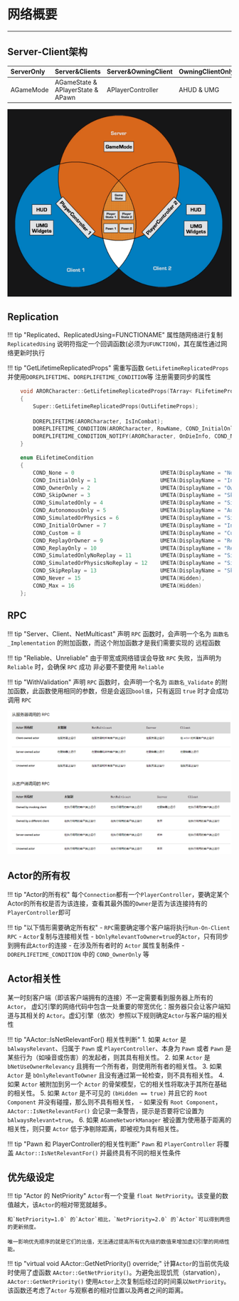 # 网络概要
----------------------


## Server-Client架构
| ServerOnly | Server&Clients | Server&OwningClient | OwningClientOnly |
| :-----| :---- | :---- | :---- |
| AGameMode | AGameState & APlayerState & APawn | APlayerController| AHUD & UMG |


![ue4-server-client](./assets/ue4-server-client.png)


## Replication


!!! tip "Replicated、ReplicatedUsing=FUNCTIONAME"
    属性随网络进行复制
    `ReplicatedUsing` 说明符指定一个回调函数(必须为`UFUNCTION`)，其在属性通过网络更新时执行

!!! tip "GetLifetimeReplicatedProps"
    需重写函数 `GetLifetimeReplicatedProps`
    并使用`DOREPLIFETIME`、`DOREPLIFETIME_CONDITION`等 注册需要同步的属性
    
```c++
    void ARORCharacter::GetLifetimeReplicatedProps(TArray< FLifetimeProperty >& OutLifetimeProps) const
    {
        Super::GetLifetimeReplicatedProps(OutLifetimeProps);

        DOREPLIFETIME(ARORCharacter, IsInCombat);
        DOREPLIFETIME_CONDITION(ARORCharacter, RowName, COND_InitialOnly);
        DOREPLIFETIME_CONDITION_NOTIFY(ARORCharacter, OnDieInfo, COND_None, REPNOTIFY_Always);
    }
```
    
```c++
    enum ELifetimeCondition
    {
        COND_None = 0							UMETA(DisplayName = "None"),							// This property has no condition, and will send anytime it changes
        COND_InitialOnly = 1					UMETA(DisplayName = "Initial Only"),					// This property will only attempt to send on the initial bunch
        COND_OwnerOnly = 2						UMETA(DisplayName = "Owner Only"),						// This property will only send to the actor's owner
        COND_SkipOwner = 3						UMETA(DisplayName = "Skip Owner"),						// This property send to every connection EXCEPT the owner
        COND_SimulatedOnly = 4					UMETA(DisplayName = "Simulated Only"),					// This property will only send to simulated actors
        COND_AutonomousOnly = 5					UMETA(DisplayName = "Autonomous Only"),					// This property will only send to autonomous actors
        COND_SimulatedOrPhysics = 6				UMETA(DisplayName = "Simulated Or Physics"),			// This property will send to simulated OR bRepPhysics actors
        COND_InitialOrOwner = 7					UMETA(DisplayName = "Initial Or Owner"),				// This property will send on the initial packet, or to the actors owner
        COND_Custom = 8							UMETA(DisplayName = "Custom"),							// This property has no particular condition, but wants the ability to toggle on/off via SetCustomIsActiveOverride
        COND_ReplayOrOwner = 9					UMETA(DisplayName = "Replay Or Owner"),					// This property will only send to the replay connection, or to the actors owner
        COND_ReplayOnly = 10					UMETA(DisplayName = "Replay Only"),						// This property will only send to the replay connection
        COND_SimulatedOnlyNoReplay = 11			UMETA(DisplayName = "Simulated Only No Replay"),		// This property will send to actors only, but not to replay connections
        COND_SimulatedOrPhysicsNoReplay = 12	UMETA(DisplayName = "Simulated Or Physics No Replay"),	// This property will send to simulated Or bRepPhysics actors, but not to replay connections
        COND_SkipReplay = 13					UMETA(DisplayName = "Skip Replay"),						// This property will not send to the replay connection
        COND_Never = 15							UMETA(Hidden),											// This property will never be replicated
        COND_Max = 16							UMETA(Hidden)
    };
```

## RPC

!!! tip "Server、Client、NetMulticast"
    声明 `RPC` 函数时，会声明一个名为 `函数名_Implementation` 的附加函数，而这个附加函数才是我们需要实现的 远程函数


!!! tip "Reliable、Unreliable"
    由于带宽或网络错误会导致 `RPC` 失败，当声明为 `Reliable` 时，会确保 `RPC` 成功
    非必要不要使用 `Reliable`


!!! tip "WithValidation"
    声明 `RPC` 函数时，会声明一个名为 `函数名_Validate` 的附加函数，此函数使用相同的参数，但是会返回`bool值`，只有返回 `true` 时才会成功调用 `RPC`


![ue4_rpc_authority](./assets/ue4_rpc_authority.png)


## Actor的所有权

!!! tip "Actor的所有权"
    每个`Connection`都有一个`PlayerController`，要确定某个Actor的所有权是否为该连接，查看其最外围的`Owner`是否为该连接持有的`PlayerController`即可

!!! tip "以下情形需要确定所有权"
    - `RPC`需要确定哪个客户端将执行`Run-On-Client RPC`
    - `Actor`复制与连接相关性
        - `bOnlyRelevantToOwner=true`的`Actor`，只有同步到拥有此`Actor`的连接
    - 在涉及所有者时的 `Actor` 属性复制条件
        - `DOREPLIFETIME_CONDITION` 中的 `COND_OwnerOnly` 等


## Actor相关性

某一时刻客户端（即该客户端拥有的连接）不一定需要看到服务器上所有的`Actor`， 虚幻引擎的网络代码中包含一处重要的带宽优化：服务器只会让客户端知道与其相关的 `Actor`。虚幻引擎（依次）参照以下规则确定`Actor`与客户端的相关性

!!! tip "AActor::IsNetRelevantFor()  相关性判断"
    1. 如果 `Actor` 是 `bAlwaysRelevant`、归属于 `Pawn` 或 `PlayerController`、本身为 `Pawn` 或者 `Pawn` 是某些行为（如噪音或伤害）的发起者，则其具有相关性。
    2. 如果 `Actor` 是 `bNetUseOwnerRelevancy` 且拥有一个所有者，则使用所有者的相关性。
    3. 如果 `Actor` 是 `bOnlyRelevantToOwner` 且没有通过第一轮检查，则不具有相关性。
    4. 如果 `Actor` 被附加到另一个 `Actor` 的骨架模型，它的相关性将取决于其所在基础的相关性。
    5. 如果 `Actor` 是不可见的 `(bHidden == true)` 并且它的 `Root Component` 并没有碰撞，那么则不具有相关性，
        - 如果没有 `Root Component`，`AActor::IsNetRelevantFor()` 会记录一条警告，提示是否要将它设置为 `bAlwaysRelevant=true`。
    6. 如果 `AGameNetworkManager` 被设置为使用基于距离的相关性，则只要 `Actor` 低于净剔除距离，即被视为具有相关性。

!!! tip "Pawn 和 PlayerController的相关性判断"
    `Pawn` 和 `PlayerController` 将覆盖 `AActor::IsNetRelevantFor()` 并最终具有不同的相关性条件


## 优先级设定

!!! tip "Actor 的 NetPriority"
    `Actor`有一个变量 `float NetPriority`。该变量的数值越大，该`Actor`的相对带宽就越多。

    和`NetPriority=1.0` 的`Actor`相比，`NetPriority=2.0` 的`Actor`可以得到两倍的更新频度。
    
    唯一影响优先顺序的就是它们的比值，无法通过提高所有优先级的数值来增加虚幻引擎的网络性能。

!!! tip "virtual void AActor::GetNetPriority() override;"
    计算`Actor`的当前优先级时使用了虚函数 `AActor::GetNetPriority()`。为避免出现饥荒（starvation），`AActor::GetNetPriority()` 使用`Actor`上次复制后经过的时间乘以`NetPriority`。该函数还考虑了`Actor` 与观察者的相对位置以及两者之间的距离。